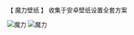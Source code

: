 【 魔力壁纸 】
收集于安卓壁纸设置全套方案

![魔力](https://raw.github.com/skymarginal/Wallpaper/master/screenshots/moli01.jpg)
![魔力](https://raw.github.com/skymarginal/Wallpaper/master/screenshots/moli01.jpg)


